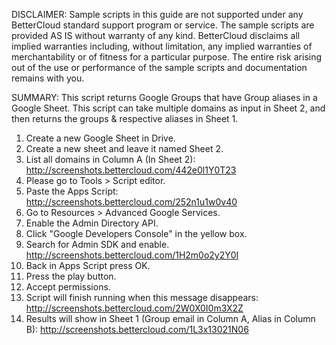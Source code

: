DISCLAIMER: Sample scripts in this guide are not supported under any BetterCloud standard support program or service. The sample scripts are provided AS IS without warranty of any kind. BetterCloud disclaims all implied warranties including, without limitation, any implied warranties of merchantability or of fitness for a particular purpose. The entire risk arising out of the use or performance of the sample scripts and documentation remains with you.

SUMMARY: This script returns Google Groups that have Group aliases in a Google Sheet. This script can take multiple domains as input in Sheet 2, and then returns the groups & respective aliases in Sheet 1.

1) Create a new Google Sheet in Drive.
2) Create a new sheet and leave it named Sheet 2.
3) List all domains in Column A (In Sheet 2): http://screenshots.bettercloud.com/442e0l1Y0T23
4) Please go to Tools > Script editor.
5) Paste the Apps Script: http://screenshots.bettercloud.com/252n1u1w0v40
6) Go to Resources > Advanced Google Services.
7) Enable the Admin Directory API.
8) Click "Google Developers Console" in the yellow box.
9) Search for Admin SDK and enable. http://screenshots.bettercloud.com/1H2m0o2y2Y0I
10) Back in Apps Script press OK.
11) Press the play button.
12) Accept permissions.
13) Script will finish running when this message disappears: http://screenshots.bettercloud.com/2W0X0I0m3X2Z
14) Results will show in Sheet 1 (Group email in Column A, Alias in Column B): http://screenshots.bettercloud.com/1L3x13021N06
